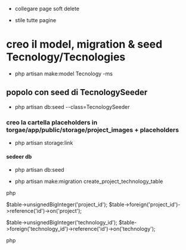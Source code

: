 <!-- creiamo con Laravel un sistema customizzato di gestione del nostro Portfolio di progetti. Questo progetto lo porteremo avanti fino alla fine di Novembre, usando varie repo, é quindi di massima importanza che ci lavoriate con cura e in modo dettagliato.

Oggi iniziamo un nuovo progetto che si arricchirà nel corso delle prossime lezioni: man mano aggiungeremo funzionalità e vedremo la nostra applicazione crescere ed evolvere.

Nel pomeriggio, rifate ciò che abbiamo visto insieme stamattina stilando tutto a vostro piacere utilizzando Bootstra/SASS.

Descrizione:
Ripercorriamo gli steps fatti a lezione ed iniziamo un nuovo progetto usando laravel breeze ed il pacchetto Laravel 9 Preset con autenticazione.

Iniziamo con il definire il layout, modello, migrazione, controller e rotte necessarie per il sistema portfolio:
Autenticazione: si parte con l'autenticazione e la creazione di un layout per back-office

Creazione del modello Project con relativa migrazione, seeder, controller e rotte

Per la parte di back-office creiamo un resource controller Admin\\ProjectController per gestire tutte le operazioni CRUD dei progetti

Bonus
Implementiamo la validazione dei dati dei Progetti nelle operazioni CRUD che lo richiedono usando due form requests. -->





- collegare page soft delete

- stile tutte pagine



<!-- 

continuiamo a lavorare sul codice dei giorni scorsi, ma in una nuova repo e aggiungiamo una nuova entità Type.

Questa entità rappresenta la tipologia di progetto ed è in relazione one to many con i progetti.

I task da svolgere sono diversi, ma alcuni di essi sono un ripasso di ciò che abbiamo fatto nelle lezioni dei giorni scorsi:

creare la migration per la tabella types

creare il model Type

creare la migration di modifica per la tabella projects per aggiungere la chiave esterna

aggiungere ai model Type e Projecti metodi per definire la relazione one to many

visualizzare nella pagina di dettaglio di un progetto la tipologia associata, se presente

permettere all’utente di associare una tipologia nella pagina di creazione e modifica di un progetto

gestire il salvataggio dell’associazione progetto-tipologia con opportune regole di validazione



Bonus 1 (non opzionale):

creare il seeder per il model Type.

Bonus 2 (opzionale):

aggiungere le operazioni CRUD per il model Type, in modo da gestire le tipologie di progetto direttamente dal pannello di amministrazione.

 -->

# creo il model, migration & seed Tecnology/Tecnologies

- php artisan make:model Tecnology -ms

## popolo con seed di TecnologySeeder

 - php artisan db:seed --class=TecnologySeeder

### creo la cartella placeholders in torgae/app/public/storage/project_images + placeholders

- php artisan storage:link

#### sedeer db

- php artisan db:seed

- php artisan make:migration create_project_technology_table

php

$table->unsignedBigInteger('project_id');
$table->foreign('project_id')->reference('id')->on('project');

$table->unsignedBigInteger('technology_id');
$table->foreign('technology_id')->reference('id')->on('technology');

php